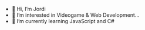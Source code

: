 - 👋 Hi, I’m Jordi
- 👀 I’m interested in Videogame & Web Development...
- 🌱 I’m currently learning JavaScript and C#

<!---
ciurana16/ciurana16 is a ✨ special ✨ repository because its `README.md` (this file) appears on your GitHub profile.
You can click the Preview link to take a look at your changes.
--->
